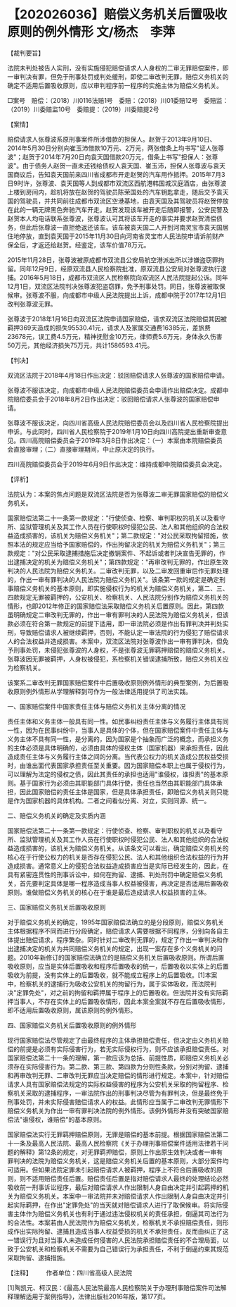 # 【202026036】赔偿义务机关后置吸收原则的例外情形 文/杨杰　李萍

【裁判要旨】

法院未判处被告人实刑，没有实施侵犯赔偿请求人人身权的二审无罪赔偿案件，即一审判决有罪，但免于刑事处罚或判处缓刑，即使二审改判无罪，赔偿义务机关的确定不适用后置吸收原则，应以审判程序前一程序的实施主体为赔偿义务机关。

□案号　赔偿：（2018）川0116法赔1号　委赔：（2018）川01委赔12号　委赔监：（2019）川委赔监10号　委赔提：（2019）川委赔提2号

【案情】

赔偿请求人张尊波系原刑事案件所涉借款的担保人。赵贺于2013年9月10日、2014年5月30日分别向崔玉沛借款10万元、2万元，两张借条上均书写"证人张尊波"；赵贺于2014年7月20日向袁天国借款20万元，借条上书写"担保人：张尊波"。由于债务人赵贺一直未还钱给债权人袁天国、崔玉沛，担保人张尊波与袁天国商议后，告知袁天国前来四川省成都市开走赵贺的汽车用作抵押。2015年7月3日9时许，张尊波、袁天国等人到成都市双流区西航港韩国城汉庭酒店，由张尊波上楼到房间内，趁机将放在赵贺的驾驶员陈荣国处的汽车钥匙拿走，随后交予袁天国的驾驶员，并共同前往成都市双流区空港基地，由袁天国及其驾驶员将赵贺停放在此的一辆无牌黑色奔驰汽车开走。赵贺发现该车被开走后随即报警，公安民警及赵贺本人均电话联系张尊波，张尊波认可其将该车开走的事实并要求赵贺清偿债务，但此后张尊波一直拒绝返还该车。该车被袁天国二人开到河南灵宝市袁天国居住地停放，直到袁天国于2015年11月30日向河南省灵宝市人民法院申请诉前财产保全后，才返还给赵贺。经鉴定，该车价值78万元。

2015年11月28日，张尊波被原成都市双流县公安局航空港派出所以涉嫌盗窃罪拘留。同年12月9日，经原双流县人民检察院批准，原双流县公安局对张尊波执行逮捕。2016年5月18日，成都市双流区人民检察院向双流区人民法院提起公诉。同年12月1日，双流区法院判决张尊波犯盗窃罪，免予刑事处罚。同日，张尊波被取保候审。张尊波不服，向成都市中级人民法院提出上诉，成都中院于2017年12月1日改判张尊波无罪。

张尊波于2018年1月16日向双流区法院申请国家赔偿，请求双流区法院赔偿其因被羁押369天造成的损失95530.41元，请求人及家属交通费16385元，差旅费23678元，误工费4.5万元，精神抚慰金10万元，律师费5.6万元，身体永久伤害50万元，其他经济损失75万元，共计1586593.41元。

【判决】

双流区法院于2018年4月18日作出决定：驳回赔偿请求人张尊波的国家赔偿申请。

张尊波不服该决定，向成都市中级人民法院赔偿委员会申请作出赔偿决定。成都中院赔偿委员会于2018年8月2日作出决定：驳回赔偿请求人张尊波的国家赔偿申请。

张尊波不服该决定，向四川省高级人民法院赔偿委员会以及四川省人民检察院提出申诉。与此同时，四川省人民检察院于2019年1月10日向四川高院提出重新审查意见。四川高院赔偿委员会于2019年3月8日作出决定：（一）本案由本院赔偿委员会直接审理；（二）直接审理期间，中止原决定的执行。

四川高院赔偿委员会于2019年6月9日作出决定：维持成都中院赔偿委员会决定。

【评析】

法院认为：本案的焦点问题是双流区法院是否为张尊波二审无罪国家赔偿的赔偿义务机关。

国家赔偿法第二十一条第一款规定："行使侦查、检察、审判职权的机关以及看守所、监狱管理机关及其工作人员在行使职权时侵犯公民、法人和其他组织的合法权益造成损害的，该机关为赔偿义务机关"；第二款规定："对公民采取拘留措施，依照本法的规定应当给予国家赔偿的，作出拘留决定的机关为赔偿义务机关"；第三款规定："对公民采取逮捕措施后决定撤销案件、不起诉或者判决宣告无罪的，作出逮捕决定的机关为赔偿义务机关"；第四款规定："再审改判无罪的，作出原生效判决的人民法院为赔偿义务机关。二审改判无罪，以及二审发回重审后作无罪处理的，作出一审有罪判决的人民法院为赔偿义务机关"。该条第一款的规定是确定刑事赔偿义务机关的基本原则，即实施侵权行为的机关为赔偿义务机关，第二、三、四款规定无罪被羁押的，公安机关、检察机关、人民法院分别作为赔偿义务机关的情形，也即2012年修正的国家赔偿法采取赔偿义务机关后置原则。因此，第四款虽明确规定二审改判无罪的，作出一审有罪判决的人民法院为赔偿义务机关，但该款必须在符合第一款规定的前提下适用，即一审法院必须是作出有罪判决并判处实刑，导致赔偿请求人被继续羁押，否则，不能认定一审法院的行为侵犯了赔偿请求人的合法权益并造成损害。本案中，双流区法院对张尊波作出一审有罪判决，但免予刑事处罚，未侵犯张尊波的人身权，不是张尊波无罪羁押赔偿的赔偿义务机关。张尊波因无罪被羁押，人身权被侵犯，系检察机关错误逮捕所致，赔偿义务机关应为检察机关。

该案系二审改判无罪国家赔偿案件中后置吸收原则例外情形的典型案例，为后置吸收原则例外情形从学理解释到可作为一般法律适用提供了司法实践。

一、国家赔偿案件中国家责任主体与赔偿义务机关主体分离的情况

责任主体和义务主体一般具有同一性。如民事纠纷责任主体与义务履行主体具有同一性，因为在民事纠纷中，当事人是具体的个体，但在国家赔偿案件中责任主体与义务主体不具有同一性，是分离的，因为国家是个抽象而广泛的概念，而承担义务的主体必须是具体明确的，必须由具体的侵权主体（国家机器）来承担责任，因此造成责任主体与义务履行主体之间的分离。当代表公权力的机关造成公民权益受损时，由谁出面代表国家承担责任至关重要。因为国家赔偿本职上也属于侵权行为，可以理解为法定的侵权之债，因此其责任的承担也适用"谁侵权，谁担责"的基本原则。基于国家行为必须由其职能部门具体行使，责任也当然由其职能部门具体承担，因此国家赔偿的责任主体是国家，但是具体承担责任，即赔偿义务机关则只能是作为国家机器的具体机构。二者之间看似分离、对立，实则同源、统一。

二、赔偿义务机关的确定及实质内涵

国家赔偿法第二十一条第一款规定：行使侦查、检察、审判职权的机关以及看守所、监狱管理机关及其工作人员在行使职权时侵犯公民、法人和其他组织的合法权益造成损害的，该机关为赔偿义务机关。从该条文可以看出，确定赔偿义务机关的核心在于行使公权力的机关是否存在侵犯公民、法人和其他组织合法权益的行为并造成损害。通常意义上的侵犯合法权益造成损害应当是实际已经发生的，因此，在具有紧密连贯性的刑事诉讼中，如何在拘留、逮捕、判处刑罚中确定赔偿义务机关，首先要判定具体是哪一程序造成当事人权益被侵害，再决定是否适用后置吸收原则。谁做赔偿义务机关的核心在于谁是最后造成请求人权益损害的主体。

三、国家赔偿义务机关后置吸收原则

对于赔偿义务机关的确定，1995年国家赔偿法确立的是分段原则，赔偿义务机关主体根据程序不同而进行分段确定，赔偿请求人需要根据不同程序，分别向各自主体提出赔偿请求，程序繁杂。同时针对二审改判无罪的，规定了作出一审判决和作出逮捕决定的机关为共同赔偿义务机关的规定，出现一案存在多个义务机关的问题。2010年新修订的国家赔偿法确立的是赔偿义务机关后置吸收原则。所谓后置吸收原则，应当是实体后置吸收和程序后置吸收的统一，后置吸收以实体上的后置吸收为前提，没有实体上的后置吸收，就不能成立程序上的后置吸收。\[1\]本案中，检察机关的逮捕行为吸收公安机关的拘留行为，属于实体吸收，而法院判决"定罪免处"，对之前的拘留和羁押属于程序上的后置吸收。但法院并没有实际羁押当事人，不存在实体上的后置吸收情形，因此本案全案就不存在后置吸收情形，即不适用后置吸收原则，属该原则的例外情形。

四、国家赔偿义务机关后置吸收原则的例外情形

现行国家赔偿法尽管规定了由最终程序的主体承担赔偿责任，但决定由义务机关赔偿的前提是必须有实际侵害行为，若无实际侵权行为，则不应该承担赔偿责任。对国家赔偿法第二十一条的理解，第一款应该为总括、前提性质，即赔偿义务机关必须存在实际侵害行为。第二款、第三款、第四款为分则性条款，分别对拘留、逮捕和再审改判无罪、二审改判无罪应当决定赔偿的情形进行规定。本案中，针对赔偿请求人具有国家赔偿法规定的实际权益侵害的程序为公安机关采取的拘留程序、检察机关采取的逮捕程序，一审法院作出的刑事判决尽管为有罪判决，但是最终免于刑事处罚，并未实际侵害赔偿请求人的权益。此情形应当属于二审改判无罪情形下赔偿义务机关为作出一审有罪判决法院的例外情形。该例外情形并没有突破国家赔偿法"谁侵权，谁赔偿"的基本原则。

国家赔偿法实行无罪羁押赔偿原则，无罪是赔偿的基本前提。根据国家赔偿法第二十一条及最高人民法院、最高人民检察院《关于办理刑事赔偿案件适用法律若干问题的解释》第12条的规定，对无罪羁押赔偿，原则上作出原生效判决或者一审有罪判决的法院为赔偿义务机关，这是赔偿义务机关后置的基本原则，大部分案件均可适用。但如果法院定罪未引起赔偿请求人被羁押，程序上不符合后置吸收的原则，则不适用赔偿责任后置。赔偿责任后置是指对赔偿请求人最终的处理结论必然吸收前一刑事诉讼程序，最后对赔偿请求人作出限制人身自由决定并引起羁押的机关为赔偿义务机关。本案中一审法院并未对赔偿请求人作出限制人身自由决定并引起实际羁押，在作出"定罪免处"的当天就对赔偿请求人进行了取保候审。将实际侵害主体作为赔偿义务机关也有利于通过违法侵权机关的责任承担，倒逼其司法行为的合法性。本案若由人民法院作为赔偿义务机关，检察机关不承担赔偿责任，则形成作出实际拘留、逮捕且造成当事人权益受损的机关不承担责任，反而由纠正了这一错误行为且对当事人未造成任何侵害的人民法院承担赔偿责任的不合理局面，以致于公安机关和检察机关不需要为自己错误行为承担责任，不利于倒逼约束其规范采取拘留、逮捕措施。

【注释】 　　作者单位：四川省高级人民法院

\[1\]陶凯元、柯汉民：《最高人民法院最高人民检察院关于办理刑事赔偿案件司法解释理解适用于案例指导》，法律出版社2016年版，第177页。